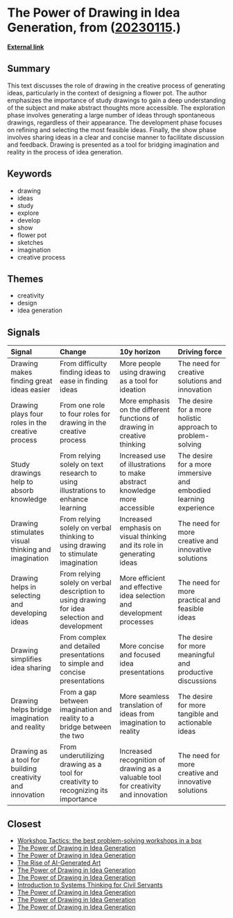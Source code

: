 # __The Power of Drawing in Idea Generation__, from ([20230115](https://kghosh.substack.com/p/20230115).)

__[External link](https://ralphammer.com/how-to-draw-ideas/)__



## Summary

This text discusses the role of drawing in the creative process of generating ideas, particularly in the context of designing a flower pot. The author emphasizes the importance of study drawings to gain a deep understanding of the subject and make abstract thoughts more accessible. The exploration phase involves generating a large number of ideas through spontaneous drawings, regardless of their appearance. The development phase focuses on refining and selecting the most feasible ideas. Finally, the show phase involves sharing ideas in a clear and concise manner to facilitate discussion and feedback. Drawing is presented as a tool for bridging imagination and reality in the process of idea generation.

## Keywords

* drawing
* ideas
* study
* explore
* develop
* show
* flower pot
* sketches
* imagination
* creative process

## Themes

* creativity
* design
* idea generation

## Signals

| Signal                                                   | Change                                                                                        | 10y horizon                                                                       | Driving force                                                    |
|:---------------------------------------------------------|:----------------------------------------------------------------------------------------------|:----------------------------------------------------------------------------------|:-----------------------------------------------------------------|
| Drawing makes finding great ideas easier                 | From difficulty finding ideas to ease in finding ideas                                        | More people using drawing as a tool for ideation                                  | The need for creative solutions and innovation                   |
| Drawing plays four roles in the creative process         | From one role to four roles for drawing in the creative process                               | More emphasis on the different functions of drawing in creative thinking          | The desire for a more holistic approach to problem-solving       |
| Study drawings help to absorb knowledge                  | From relying solely on text research to using illustrations to enhance learning               | Increased use of illustrations to make abstract knowledge more accessible         | The desire for a more immersive and embodied learning experience |
| Drawing stimulates visual thinking and imagination       | From relying solely on verbal thinking to using drawing to stimulate imagination              | Increased emphasis on visual thinking and its role in generating ideas            | The need for more creative and innovative solutions              |
| Drawing helps in selecting and developing ideas          | From relying solely on verbal description to using drawing for idea selection and development | More efficient and effective idea selection and development processes             | The need for more practical and feasible ideas                   |
| Drawing simplifies idea sharing                          | From complex and detailed presentations to simple and concise presentations                   | More concise and focused idea presentations                                       | The desire for more meaningful and productive discussions        |
| Drawing helps bridge imagination and reality             | From a gap between imagination and reality to a bridge between the two                        | More seamless translation of ideas from imagination to reality                    | The desire for more tangible and actionable ideas                |
| Drawing as a tool for building creativity and innovation | From underutilizing drawing as a tool for creativity to recognizing its importance            | Increased recognition of drawing as a valuable tool for creativity and innovation | The need for more creative and innovative solutions              |

## Closest

* [Workshop Tactics: the best problem-solving workshops in a box](e6cb167bfeaed16d68d2e384681bfbb7)
* [The Power of Drawing in Idea Generation](094e056f091942a96a446d8401432eb8)
* [The Power of Drawing in Idea Generation](094e056f091942a96a446d8401432eb8)
* [The Rise of AI-Generated Art](536d1aaf84afa5bf10493f03cbb3d38d)
* [The Power of Drawing in Idea Generation](094e056f091942a96a446d8401432eb8)
* [The Power of Drawing in Idea Generation](094e056f091942a96a446d8401432eb8)
* [Introduction to Systems Thinking for Civil Servants](c745ba8f3cb00c2d7c46c819537fcb10)
* [The Power of Drawing in Idea Generation](094e056f091942a96a446d8401432eb8)
* [The Power of Drawing in Idea Generation](094e056f091942a96a446d8401432eb8)
* [The Power of Drawing in Idea Generation](094e056f091942a96a446d8401432eb8)
